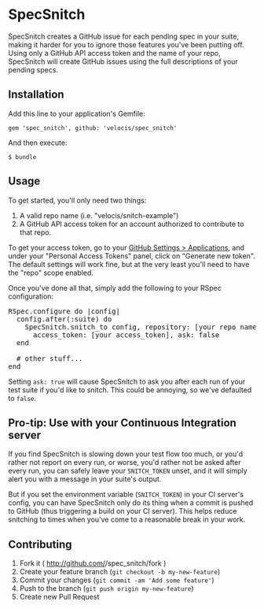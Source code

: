 # SpecSnitch

SpecSnitch creates a GitHub issue for each pending spec in your suite, making it
harder for you to ignore those features you've been putting off. Using only a
GitHub API access token and the name of your repo, SpecSnitch will create GitHub
issues using the full descriptions of your pending specs.

## Installation

Add this line to your application's Gemfile:

    gem 'spec_snitch', github: 'velocis/spec_snitch'

And then execute:

    $ bundle

## Usage

To get started, you'll only need two things:

1. A valid repo name (i.e. "velocis/snitch-example")
2. A GitHub API access token for an account authorized to contribute to that repo.

To get your access token, go to your [GitHub Settings > Applications](https://github.com/settings/applications),
and under your "Personal Access Tokens" panel, click on "Generate new token".
The default settings will work fine, but at the very least you'll need to have
the "repo" scope enabled.

Once you've done all that, simply add the following to your RSpec configuration:

<pre>
RSpec.configure do |config|
  config.after(:suite) do
    SpecSnitch.snitch_to config, repository: [your repo name here],
      access_token: [your access_token], ask: false
  end

  # other stuff...
end
</pre>

Setting `ask: true` will cause SpecSnitch to ask you after each run of your test
suite if you'd like to snitch. This could be annoying, so we've defaulted to `false`.

## Pro-tip: Use with your Continuous Integration server
If you find SpecSnitch is slowing down your test flow too much, or you'd rather not
report on every run, or worse, you'd rather not be asked after every run, you
can safely leave your `SNITCH_TOKEN` unset, and it will simply alert you with
a message in your suite's output.

But if you set the environment variable (`SNITCH_TOKEN`) in your CI server's
config, you can have SpecSnitch only do its thing when a commit is pushed to GitHub
(thus triggering a build on your CI server). This helps reduce snitching to
times when you've come to a reasonable break in your work.

## Contributing

1. Fork it ( http://github.com/<my-github-username>/spec_snitch/fork )
2. Create your feature branch (`git checkout -b my-new-feature`)
3. Commit your changes (`git commit -am 'Add some feature'`)
4. Push to the branch (`git push origin my-new-feature`)
5. Create new Pull Request
